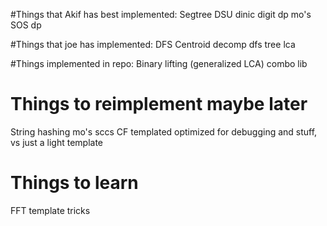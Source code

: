 #Things that Akif has best implemented:
Segtree
DSU
dinic
digit dp
mo's
SOS dp

#Things that joe has implemented:
DFS
Centroid decomp
dfs tree
lca

#Things implemented in repo:
Binary lifting (generalized LCA)
combo lib


# Things to reimplement maybe later
String hashing
mo's
sccs
CF templated optimized for debugging and stuff, vs just a light template

# Things to learn
FFT
template tricks

